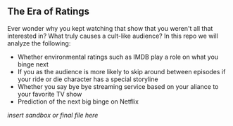 ## The Era of Ratings 

Ever wonder why you kept watching that show that you weren't all that interested in? What truly causes a cult-like audience? In this repo we will analyze the following:

- Whether environmental ratings such as IMDB play a role on what you binge next
- If you as the audience is more likely to skip around between episodes if your ride or die character has a special storyline
- Whether you say bye bye streaming service based on your aliance to your favorite TV show
- Prediction of the next big binge on Netflix

*insert sandbox or final file here* 

